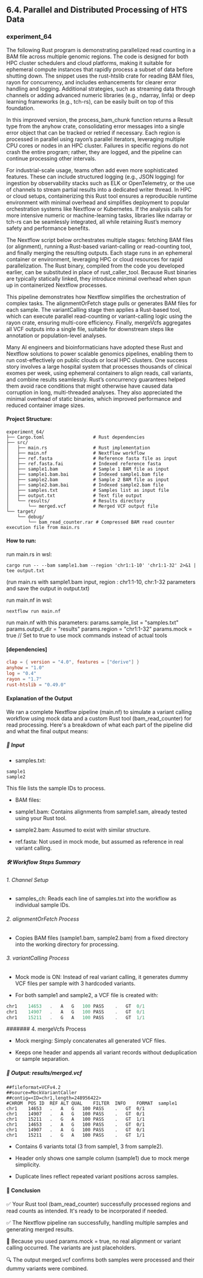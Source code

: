 ## 6.4. Parallel and Distributed Processing of HTS Data

### experiment_64

The following Rust program is demonstrating parallelized read counting in a BAM file across multiple genomic regions. The code is designed for both HPC cluster schedulers and cloud platforms, making it suitable for ephemeral compute instances that rapidly process a subset of data before shutting down. The snippet uses the rust-htslib crate for reading BAM files, rayon for concurrency, and includes enhancements for clearer error handling and logging. Additional strategies, such as streaming data through channels or adding advanced numeric libraries (e.g., ndarray, linfa) or deep learning frameworks (e.g., tch-rs), can be easily built on top of this foundation.

In this improved version, the process_bam_chunk function returns a Result type from the anyhow crate, consolidating error messages into a single error object that can be tracked or retried if necessary. Each region is processed in parallel using rayon’s parallel iterators, leveraging multiple CPU cores or nodes in an HPC cluster. Failures in specific regions do not crash the entire program; rather, they are logged, and the pipeline can continue processing other intervals.

For industrial-scale usage, teams often add even more sophisticated features. These can include structured logging (e.g., JSON logging) for ingestion by observability stacks such as ELK or OpenTelemetry, or the use of channels to stream partial results into a dedicated writer thread. In HPC or cloud setups, containerizing this Rust tool ensures a reproducible runtime environment with minimal overhead and simplifies deployment to popular orchestration systems like Nextflow or Kubernetes. If the analysis calls for more intensive numeric or machine-learning tasks, libraries like ndarray or tch-rs can be seamlessly integrated, all while retaining Rust’s memory safety and performance benefits.

The Nextflow script below orchestrates multiple stages: fetching BAM files (or alignment), running a Rust-based variant-calling or read-counting tool, and finally merging the resulting outputs. Each stage runs in an ephemeral container or environment, leveraging HPC or cloud resources for rapid parallelization. The Rust binary, compiled from the code you developed earlier, can be substituted in place of rust_caller_tool. Because Rust binaries are typically statically linked, they introduce minimal overhead when spun up in containerized Nextflow processes.

This pipeline demonstrates how Nextflow simplifies the orchestration of complex tasks. The alignmentOrFetch stage pulls or generates BAM files for each sample. The variantCalling stage then applies a Rust-based tool, which can execute parallel read-counting or variant-calling logic using the rayon crate, ensuring multi-core efficiency. Finally, mergeVcfs aggregates all VCF outputs into a single file, suitable for downstream steps like annotation or population-level analyses.

Many AI engineers and bioinformaticians have adopted these Rust and Nextflow solutions to power scalable genomics pipelines, enabling them to run cost-effectively on public clouds or local HPC clusters. One success story involves a large hospital system that processes thousands of clinical exomes per week, using ephemeral containers to align reads, call variants, and combine results seamlessly. Rust’s concurrency guarantees helped them avoid race conditions that might otherwise have caused data corruption in long, multi-threaded analyses. They also appreciated the minimal overhead of static binaries, which improved performance and reduced container image sizes.

#### Project Structure:

```plaintext
experiment_64/
├── Cargo.toml                  # Rust dependencies
├── src/
│   ├── main.rs                 # Rust implementation
│   ├── main.nf                 # Nextflow workflow
│   ├── ref.fasta               # Reference fasta file as input
│   ├── ref.fasta.fai           # Indexed reference fasta
│   ├── sample1.bam             # Sample 1 BAM file as input
│   ├── sample1.bam.bai         # Indexed sample1.bam file
│   ├── sample2.bam             # Sample 2 BAM file as input
│   ├── sample2.bam.bai         # Indexed sample2.bam file
│   ├── samples.txt             # Samples list as input file
│   ├── output.txt              # Text file output
│   └── results/                # Results directory
│       └── merged.vcf          # Merged VCF output file
└── target/
    └── debug/
        └── bam_read_counter.rar # Compressed BAM read counter execution file from main.rs
```

#### How to run:

run main.rs in wsl:

```wsl
cargo run -- --bam sample1.bam --region 'chr1:1-10' 'chr1:1-32' 2>&1 | tee output.txt
```

(run main.rs with sample1.bam input, region : chr1:1-10, chr:1-32 parameters and save the output in output.txt)

run main.nf in wsl:

```wsl
nextflow run main.nf
```

run main.nf with this parameters:
params.sample_list = "samples.txt"
params.output_dir = "results"
params.region = "chr1:1-32"
params.mock = true  // Set to true to use mock commands instead of actual tools

#### [dependencies]

```toml
clap = { version = "4.0", features = ["derive"] }
anyhow = "1.0"
log = "0.4"
rayon = "1.7"
rust-htslib = "0.49.0"
```

#### Explanation of the Output
We ran a complete Nextflow pipeline (main.nf) to simulate a variant calling workflow using mock data and a custom Rust tool (bam_read_counter) for read processing. Here's a breakdown of what each part of the pipeline did and what the final output means:

##### 🧪 Input

* samples.txt:

```text
sample1
sample2
```

This file lists the sample IDs to process.

* BAM files:

 * sample1.bam: Contains alignments from sample1.sam, already tested using your Rust tool.

 * sample2.bam: Assumed to exist with similar structure.

* ref.fasta: Not used in mock mode, but assumed as reference in real variant calling.

##### 🛠️ Workflow Steps Summary

###### 1. Channel Setup

* samples_ch: Reads each line of samples.txt into the workflow as individual sample IDs.

###### 2. alignmentOrFetch Process

* Copies BAM files (sample1.bam, sample2.bam) from a fixed directory into the working directory for processing.

###### 3. variantCalling Process
* Mock mode is ON: Instead of real variant calling, it generates dummy VCF files per sample with 3 hardcoded variants.

* For both sample1 and sample2, a VCF file is created with:

```rust
chr1	14653	.	A	G	100	PASS	.	GT	0/1
chr1	14907	.	A	G	100	PASS	.	GT	0/1
chr1	15211	.	G	A	100	PASS	.	GT	1/1
```

####### 4. mergeVcfs Process

* Mock merging: Simply concatenates all generated VCF files.

* Keeps one header and appends all variant records without deduplication or sample separation.

##### 📄 Output: results/merged.vcf

```text
##fileformat=VCFv4.2
##source=MockVariantCaller
##contig=<ID=chr1,length=248956422>
#CHROM	POS	ID	REF	ALT	QUAL	FILTER	INFO	FORMAT	sample1
chr1	14653	.	A	G	100	PASS	.	GT	0/1
chr1	14907	.	A	G	100	PASS	.	GT	0/1
chr1	15211	.	G	A	100	PASS	.	GT	1/1
chr1	14653	.	A	G	100	PASS	.	GT	0/1
chr1	14907	.	A	G	100	PASS	.	GT	0/1
chr1	15211	.	G	A	100	PASS	.	GT	1/1
```

* Contains 6 variants total (3 from sample1, 3 from sample2).

* Header only shows one sample column (sample1) due to mock merge simplicity.

* Duplicate lines reflect repeated variant positions across samples.

#### 🧾 Conclusion

✅ Your Rust tool (bam_read_counter) successfully processed regions and read counts as intended. It's ready to be incorporated if needed.

✅ The Nextflow pipeline ran successfully, handling multiple samples and generating merged results.

🧪 Because you used params.mock = true, no real alignment or variant calling occurred. The variants are just placeholders.

🔍 The output merged.vcf confirms both samples were processed and their dummy variants were combined.

